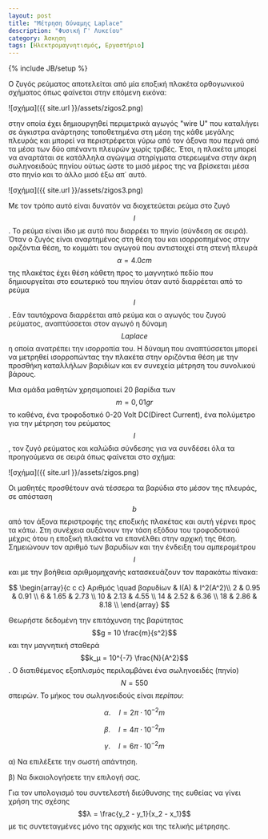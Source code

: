 ```yaml
---
layout: post
title: "Μέτρηση δύναμης Laplace"
description: "Φυσική Γ' Λυκείου"
category: Άσκηση
tags: [Ηλεκτρομαγνητισμός, Εργαστήριο]
---
```

{% include JB/setup %}


Ο ζυγός ρεύµατος αποτελείται από µία εποξική πλακέτα ορθογωνικού σχήµατος όπως φαίνεται 
στην επόμενη εικόνα:

![σχήμα]({{ site.url }}/assets/zigos2.png) 

στην οποία έχει δηµιουργηθεί περιµετρικά αγωγός "wire U" που καταλήγει σε άγκιστρα 
ανάρτησης τοποθετηµένα στη µέση της κάθε µεγάλης πλευράς και μπορεί να περιστρέφεται
γύρω από τον άξονα που περνά από τα μέσα των δύο απέναντι πλευρών χωρίς τριβές. Έτσι, η πλακέτα µπορεί να 
αναρτάται σε κατάλληλα αγώγιµα στηρίγµατα στερεωµένα στην άκρη σωληνοειδούς πηνίου 
ούτως ώστε το µισό µέρος της να βρίσκεται µέσα στο πηνίο και το άλλο µισό έξω απ΄ αυτό. 

![σχήμα]({{ site.url }}/assets/zigos3.png) 

Με τον τρόπο αυτό είναι δυνατόν να διοχετεύεται ρεύµα στο ζυγό $$I$$. Το ρεύµα είναι ίδιο με αυτό 
που διαρρέει το πηνίο (σύνδεση σε σειρά). Όταν ο ζυγός είναι αναρτηµένος στη θέση του 
και ισορροπηµένος στην οριζόντια θέση, το κοµµάτι του αγωγού που αντιστοιχεί στη στενή 
πλευρά $$α=4.0 cm$$ της πλακέτας έχει θέση κάθετη προς το µαγνητικό πεδίο που δηµιουργείται στο 
εσωτερικό του πηνίου όταν αυτό διαρρέεται από το ρεύµα $$Ι$$. Εάν ταυτόχρονα διαρρέεται από 
ρεύµα και ο αγωγός του ζυγού ρεύματος, αναπτύσσεται στον αγωγό η δύναµη $$Laplace$$ η οποία ανατρέπει την ισορροπία του. Η δύναµη 
που αναπτύσσεται µπορεί να µετρηθεί ισορροπώντας την πλακέτα 
στην οριζόντια θέση µε την προσθήκη καταλλήλων βαριδίων και εν συνεχεία µέτρηση του 
συνολικού βάρους. 

Μια ομάδα μαθητών χρησιμοποιεί 20 βαρίδια των $$m = 0,01gr$$ το καθένα, ένα 
τροφοδοτικό 0-20 Volt DC(Direct Current), ένα πολύμετρο για την μέτρηση του ρεύματος $$Ι$$, τον 
ζυγό ρεύματος και καλώδια σύνδεσης για να συνδέσει όλα τα προηγούμενα σε σειρά όπως φαίνεται στο σχήμα: 

![σχήμα]({{ site.url }}/assets/zigos.png) 

Οι μαθητές προσθέτουν ανά τέσσερα τα βαρύδια στο μέσον της πλευράς, σε απόσταση $$b$$ από τον άξονα περιστροφής της εποξικής πλακέτας 
και αυτή γέρνει προς τα κάτω. Στη συνέχεια αυξάνουν την τάση εξόδου του τροφοδοτικού μέχρις ότου η εποξική
πλακέτα να επανέλθει στην αρχική της θέση. Σημειώνουν τον αριθμό των βαρυδίων και την ένδειξη
του αμπερομέτρου $$Ι$$ και με την βοήθεια αριθμομηχανής κατασκευάζουν τον παρακάτω πίνακα:

$$
\begin{array}{c c c}
Αριθμός \quad βαρυδίων & Ι(Α) & I^2(Α^2)\\
2 & 0.95 & 0.91 \\
6 & 1.65 & 2.73 \\
10 & 2.13 & 4.55 \\
14 & 2.52 & 6.36 \\
18 & 2.86 & 8.18 \\
\end{array}
$$

Θεωρήστε δεδομένη την επιτάχυνση της βαρύτητας $$g = 10 \frac{m}{s^2}$$ και την 
μαγνητική σταθερά $$k_μ = 10^{-7} \frac{N}{Α^2}$$.
Ο διατιθέµενος εξοπλισµός περιλαµβάνει ένα σωληνοειδές (πηνίο) $$Ν=550$$ σπειρών.
Το μήκος του σωληνοειδούς είναι *περίπου*:

$$α. \quad l = 2π \cdot 10^{-2} m$$

$$β. \quad l = 4π \cdot 10^{-2} m$$

$$γ. \quad l = 6π \cdot 10^{-2} m$$

α) Να επιλέξετε την σωστή απάντηση.


β) Να δικαιολογήσετε την επιλογή σας.

Για τον υπολογισμό του συντελεστή διεύθυνσης της ευθείας να γίνει χρήση της σχέσης
$$λ = \frac{y_2 - y_1}{x_2 - x_1}$$ με τις συντεταγμένες μόνο της αρχικής και της τελικής
μέτρησης.